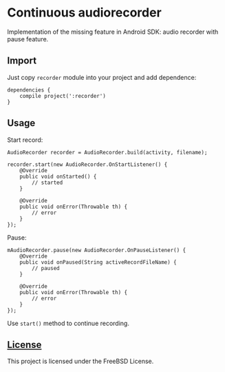 # Continuous audiorecorder

Implementation of the missing feature in Android SDK: audio recorder with pause feature.

## Import

Just copy `recorder` module into your project and add dependence:

    dependencies {
        compile project(':recorder')
    }

## Usage

Start record:

    AudioRecorder recorder = AudioRecorder.build(activity, filename);

    recorder.start(new AudioRecorder.OnStartListener() {
        @Override
        public void onStarted() {
            // started
        }

        @Override
        public void onError(Throwable th) {
            // error
        }
    });

Pause:

    mAudioRecorder.pause(new AudioRecorder.OnPauseListener() {
        @Override
        public void onPaused(String activeRecordFileName) {
            // paused
        }

        @Override
        public void onError(Throwable th) {
            // error
        }
    });

Use `start()` method to continue recording.

## [License](https://github.com/lassana/continuous-audiorecorder/blob/master/LICENSE)

This project is licensed under the FreeBSD License.
